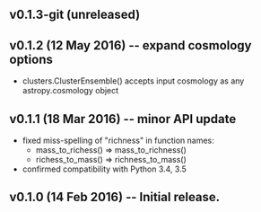 ## v0.1.3-git (unreleased)

## v0.1.2 (12 May 2016) -- expand cosmology options
* clusters.ClusterEnsemble() accepts input cosmology as any astropy.cosmology object

## v0.1.1 (18 Mar 2016) -- minor API update
* fixed miss-spelling of "richness" in function names:
  - mass\_to\_richess() => mass\_to\_richness()
  - richess\_to\_mass() => richness\_to\_mass()
* confirmed compatibility with Python 3.4, 3.5
  
## v0.1.0 (14 Feb 2016) -- Initial release.
